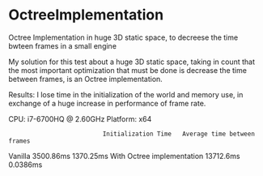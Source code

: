 # OctreeImplementation
Octree Implementation in huge 3D static space, to decreese the time bwteen frames in a small engine

My solution for this test about a huge 3D static space, taking in count that the most important optimization that must be done is decrease the time between frames, is an Octree implementation.

Results:
I lose time in the initialization of the world and memory use, in exchange of a huge increase in performance of frame rate.

CPU: i7-6700HQ @ 2.60GHz
Platform: x64

                              Initialization Time 	Average time between frames
Vanilla				3500.86ms               1370.25ms
With Octree implementation	13712.6ms		0.0386ms
